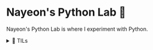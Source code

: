 # Nayeon's Python Lab 🐍

Nayeon's Python Lab is where I experiment with Python.

<details>
    <summary>🧪 TILs</summary>
    <ul>
        <li><code>zen_of_python.py</code>: If you <code>import this</code>, you can see the Zen of Python.</li>
        <li><code>insertion_sort.py</code> & <code>selection_sort.py</code></li>
        <li>
            <code>looping_with_iterators.py</code>: Iterables can be passed to the <code>iter()</code> function
            to get an iterator for them. Iterators can be passed to the <code>next()</code> function which gives
            its next item or raises <code>StopIteration</code>.
        </li>
    </ul>
</details>
